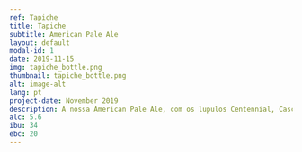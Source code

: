 ```yaml
---
ref: Tapiche
title: Tapiche
subtitle: American Pale Ale
layout: default
modal-id: 1
date: 2019-11-15
img: tapiche_bottle.png
thumbnail: tapiche_bottle.png
alt: image-alt
lang: pt
project-date: November 2019
description: A nossa American Pale Ale, com os lupulos Centennial, Cascade e El Dorado.  
alc: 5.6
ibu: 34
ebc: 20
---
```


